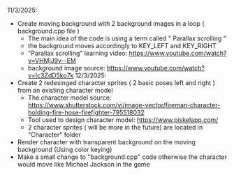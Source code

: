 11/3/2025:
  - Create moving background with 2 background images in a loop ( background.cpp file )
    + The main idea of the code is using a term called " Parallax scrolling "
    + the background moves accordingly to KEY_LEFT and KEY_RIGHT
    + "Parallax scrolling" learning video: https://www.youtube.com/watch?v=VHMjJ9v--EM
    + background image source: https://www.youtube.com/watch?v=Ic3ZdD5ko7k
12/3/2025:
  - Create 2 redesinged character sprites ( 2 basic poses left and right ) from an existing character model
      + The character model source: https://www.shutterstock.com/vi/image-vector/fireman-character-holding-fire-hose-firefighter-795518032
      + Tool used to design character model: https://www.piskelapp.com/
      + 2 character sprites ( will be more in the future) are located in "Character" folder
  - Render character with transparent background on the moving background (Using color keying)
  - Make a small change to "background.cpp" code otherwise the character would move like Michael Jackson in the game
